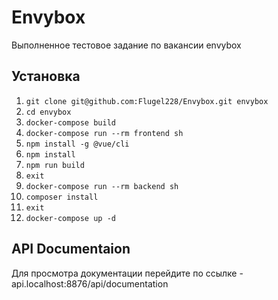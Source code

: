 # Envybox

Выполненное тестовое задание по вакансии envybox

## Установка

1. ```git clone git@github.com:Flugel228/Envybox.git envybox```
2. ```cd envybox```
3. ```docker-compose build```
4. ```docker-compose run --rm frontend sh```
5. ```npm install -g @vue/cli```
6. ```npm install```
7. ```npm run build```
8. ```exit```
9. ```docker-compose run --rm backend sh```
10. ```composer install```
11. ```exit```
12. ```docker-compose up -d```

## API Documentaion

Для просмотра документации перейдите по ссылке - api.localhost:8876/api/documentation
